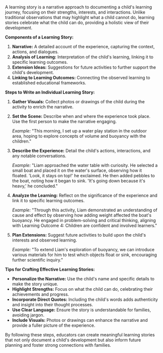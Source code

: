 A learning story is a narrative approach to documenting a child's learning journey, focusing on their strengths, interests, and interactions. Unlike traditional observations that may highlight what a child cannot do, learning stories celebrate what the child can do, providing a holistic view of their development.

**Components of a Learning Story:**

1. **Narrative:** A detailed account of the experience, capturing the context, actions, and dialogues.
2. **Analysis of Learning:** Interpretation of the child's learning, linking it to specific learning outcomes.
3. **Extension Ideas:** Suggestions for future activities to further support the child's development.
4. **Linking to Learning Outcomes:** Connecting the observed learning to established educational frameworks.

**Steps to Write an Individual Learning Story:**

1. **Gather Visuals:** Collect photos or drawings of the child during the activity to enrich the narrative.

2. **Set the Scene:** Describe when and where the experience took place. Use the first person to make the narrative engaging.

   _Example:_ "This morning, I set up a water play station in the outdoor area, hoping to explore concepts of volume and buoyancy with the children."

3. **Describe the Experience:** Detail the child's actions, interactions, and any notable conversations.

   _Example:_ "Liam approached the water table with curiosity. He selected a small boat and placed it on the water's surface, observing how it floated. 'Look, it stays on top!' he exclaimed. He then added pebbles to the boat, noting how it began to sink. 'It's going down because it's heavy,' he concluded."

4. **Analyze the Learning:** Reflect on the significance of the experience and link it to specific learning outcomes.

   _Example:_ "Through this activity, Liam demonstrated an understanding of cause and effect by observing how adding weight affected the boat's buoyancy. He engaged in problem-solving and critical thinking, aligning with Learning Outcome 4: Children are confident and involved learners."

5. **Plan Extensions:** Suggest future activities to build upon the child's interests and observed learning.

   _Example:_ "To extend Liam's exploration of buoyancy, we can introduce various materials for him to test which objects float or sink, encouraging further scientific inquiry."

**Tips for Crafting Effective Learning Stories:**

- **Personalize the Narrative:** Use the child's name and specific details to make the story unique.
- **Highlight Strengths:** Focus on what the child can do, celebrating their achievements and progress.
- **Incorporate Direct Quotes:** Including the child's words adds authenticity and insight into their thought processes.
- **Use Clear Language:** Ensure the story is understandable for families, avoiding jargon.
- **Include Visuals:** Photos or drawings can enhance the narrative and provide a fuller picture of the experience.

By following these steps, educators can create meaningful learning stories that not only document a child's development but also inform future planning and foster strong connections with families.
